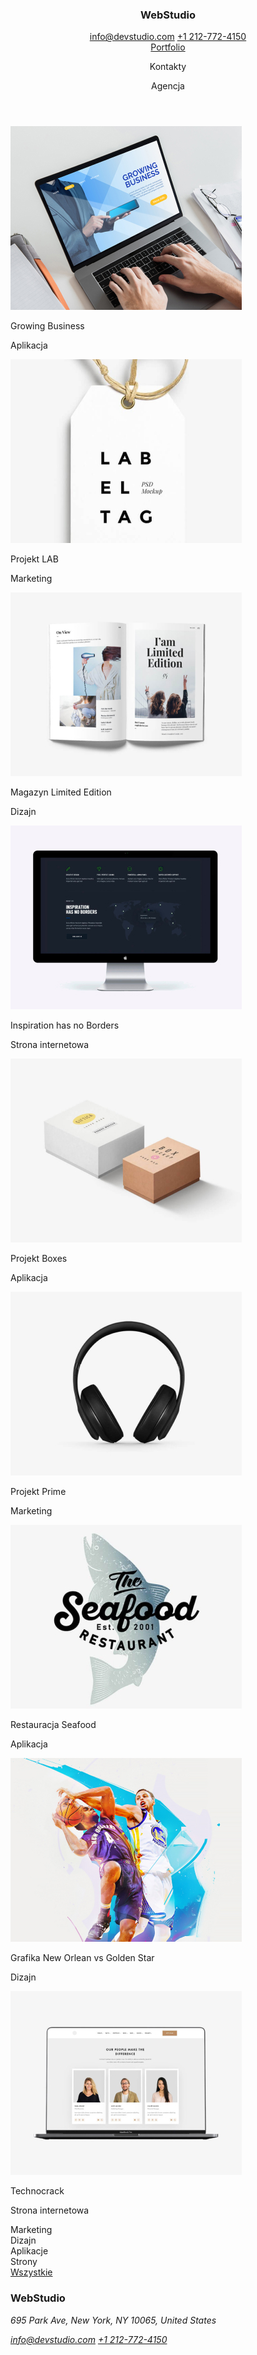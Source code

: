 <!DOCTYPE html>
<html lang="en">
  <head>
    <meta charset="UTF-8" />
    <meta http-equiv="X-UA-Compatible" content="IE=edge" />
    <meta name="viewport" content="width=device-width, initial-scale=1.0" />
    <title>Document</title>
    <link rel="preconnect" href="https://fonts.googleapis.com" />
    <link rel="preconnect" href="https://fonts.gstatic.com" crossorigin />
    <link
      href="https: //fonts.googleapis.com/css2?family= Roboto & display rodzina= Raleway:wght@700 &rodzina= Roboto:waga@400;500;700;900 & swap"
      rel="stylesheet"
    />
    <link rel="stylesheet" href="css/style.css" />
  </head>
  <body>
    <header>
      <h3><span class="blue">Web</span><span class="black">Studio</span></h3>
      <a class="mail-page1" href="mailto:info@devstudio.com"
        >info@devstudio.com</a
      >
      <a class="tel" href="tel:+1 212-772-4150">+1 212-772-4150</a>
      <div class="menu-nav">
        <a href="index.html" class="color-blue">Portfolio</a>
        <p class="nav-black">Kontakty</p>
        <p class="nav-black">Agencja</p>
      </div>
    </header>
    <div class="portfolio">
      <div class="projet9">
        <img src="images/businnes.jpg" alt="laptop" />
        <div class="title">
          <p class="tytul">Growing Business</p>
          <p class="description">Aplikacja</p>
        </div>
      </div>
      <div class="projet8">
        <img src="images/lab.jpg" alt="laptop" />
        <div class="title">
          <p class="tytul">Projekt LAB</p>
          <p class="description">Marketing</p>
        </div>
      </div>
      <div class="projet7">
        <img src="images/magazyn.jpg" alt="laptop" />
        <div class="title">
          <p class="tytul">Magazyn Limited Edition</p>
          <p class="description">Dizajn</p>
        </div>
      </div>
      <div class="projet6">
        <img src="images/boarders.jpg" alt="laptop" />
        <div class="title">
          <p class="subtitle">Inspiration has no Borders</p>
          <p class="description">Strona internetowa</p>
        </div>
      </div>
      <div class="projet5">
        <img src="images/gbox.jpg" alt="laptop" />
        <div class="title">
          <p class="subtitle">Projekt Boxes</p>
          <p class="description">Aplikacja</p>
        </div>
      </div>
      <div class="projet4">
        <img src="images/sluchawki.jpg" alt="laptop" />
        <div class="title">
          <p class="subtitle">Projekt Prime</p>
          <p class="description">Marketing</p>
        </div>
      </div>
      <div class="projet3">
        <img src="images/restaurant.jpg" alt="laptop" />
        <div class="title">
          <p class="subtitle">Restauracja Seafood</p>
          <p class="description">Aplikacja</p>
        </div>
      </div>
      <div class="projet2">
        <img src="images/basketball.jpg" alt="laptop" />
        <div class="title">
          <p class="subtitle">Grafika New Orlean vs Golden Star</p>
          <p class="description">Dizajn</p>
        </div>
      </div>
      <div class="projet1">
        <img src="images/laptop.jpg" alt="laptop" />
        <div class="title">
          <p class="subtitle">Technocrack</p>
          <p class="description">Strona internetowa</p>
        </div>
      </div>
      <div class="filterss">
        <div class="filter5">Marketing</div>
        <div class="filter4">Dizajn</div>
        <div class="filter3">Aplikacje</div>
        <div class="filter2">Strony</div>
        <div class="filter1">
          <a class="wszystkie" href="">Wszystkie</a>
        </div>
      </div>
    </div>
    <footer>
      <h3 class="webstudio2">
        <span class="blue">Web</span><span class="black">Studio</span>
      </h3>
      <address>
        <p>695 Park Ave, New York, NY 10065, United States</p>
        <a class="mail-page1" href="mailto:info@devstudio.com"
          >info@devstudio.com</a
        >
        <a class="tel" href="tel:+1 212-772-4150">+1 212-772-4150</a>
      </address>
    </footer>
  </body>
</html>
